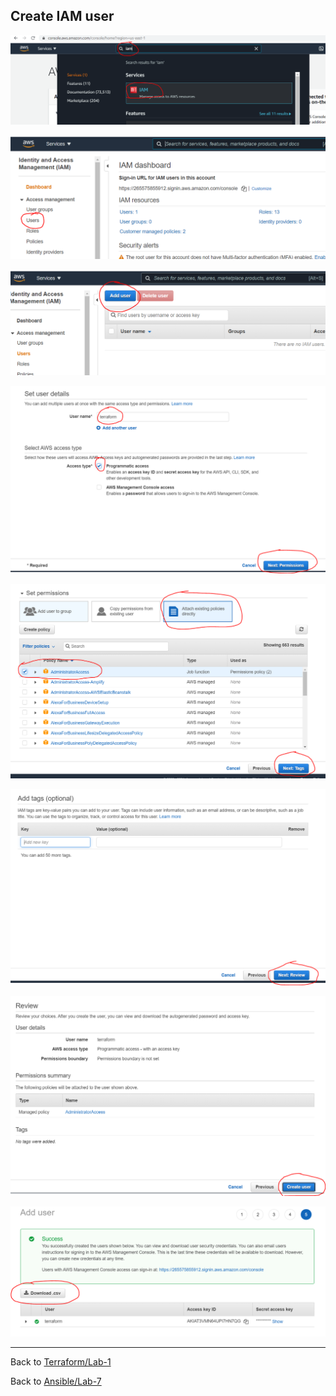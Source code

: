 ## Create IAM user

![terraform-iam-user-1](/images/terraform-iam-user-1.png)

![terraform-iam-user-2](/images/terraform-iam-user-2.png)

![terraform-iam-user-3](/images/terraform-iam-user-3.png)

![terraform-iam-user-4](/images/terraform-iam-user-4.png)

![terraform-iam-user-5](/images/terraform-iam-user-5.png)

![terraform-iam-user-6](/images/terraform-iam-user-6.png)

![terraform-iam-user-7](/images/terraform-iam-user-7.png)

![terraform-iam-user-8](/images/terraform-iam-user-8.png)

-----

Back to [Terraform/Lab-1](../LearnTERRAFORM/Lab-1/Readme.md)

Back to [Ansible/Lab-7](../LearnANSIBLE/Lab-7/Readme.md)